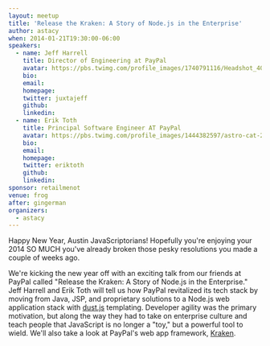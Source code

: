 ```yaml
---
layout: meetup
title: 'Release the Kraken: A Story of Node.js in the Enterprise'
author: astacy
when: 2014-01-21T19:30:00-06:00
speakers:
  - name: Jeff Harrell
    title: Director of Engineering at PayPal
    avatar: https://pbs.twimg.com/profile_images/1740791116/Headshot_400x400.jpg
    bio:
    email:
    homepage:
    twitter: juxtajeff
    github:
    linkedin:
  - name: Erik Toth
    title: Principal Software Engineer AT PayPal
    avatar: https://pbs.twimg.com/profile_images/1444382597/astro-cat-200x200_400x400.png
    bio:
    email:
    homepage:
    twitter: eriktoth
    github:
    linkedin:
sponsor: retailmenot
venue: frog
after: gingerman
organizers:
  - astacy
---
```


Happy New Year, Austin JavaScriptorians! Hopefully you're enjoying your 2014 SO MUCH you've already broken those pesky resolutions you made a couple of weeks ago.

We're kicking the new year off with an exciting talk from our friends at PayPal called "Release the Kraken: A Story of Node.js in the Enterprise." Jeff Harrell and Erik Toth will tell us how PayPal revitalized its tech stack by moving from Java, JSP, and proprietary solutions to a Node.js web application stack with [dust.js][1] templating. Developer agility was the primary motivation, but along the way they had to take on enterprise culture and teach people that JavaScript is no longer a "toy," but a powerful tool to wield. We'll also take a look at PayPal's web app framework, [Kraken][2].

[1]: http://akdubya.github.io/dustjs/
[2]: https://github.com/paypal/kraken-js
